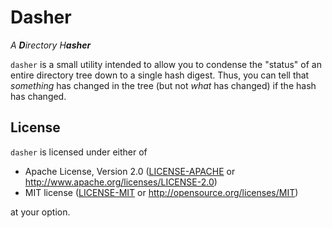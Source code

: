 # Dasher

_A **D**irectory H**asher**_

`dasher` is a small utility intended to allow you to condense the "status" of an entire
directory tree down to a single hash digest. Thus, you can tell that _something_ has
changed in the tree (but not _what_ has changed) if the hash has changed.

## License

`dasher` is licensed under either of

 * Apache License, Version 2.0 ([LICENSE-APACHE](LICENSE-APACHE) or http://www.apache.org/licenses/LICENSE-2.0)
 * MIT license ([LICENSE-MIT](LICENSE-MIT) or http://opensource.org/licenses/MIT)

at your option.
